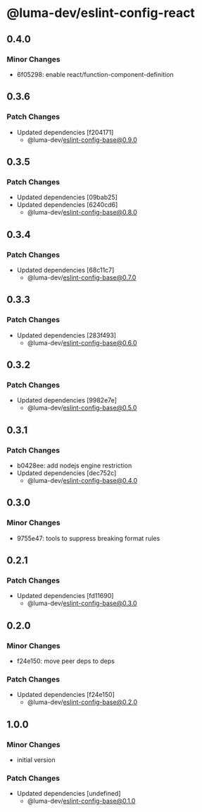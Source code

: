 # @luma-dev/eslint-config-react

## 0.4.0

### Minor Changes

- 6f05298: enable react/function-component-definition

## 0.3.6

### Patch Changes

- Updated dependencies [f204171]
  - @luma-dev/eslint-config-base@0.9.0

## 0.3.5

### Patch Changes

- Updated dependencies [09bab25]
- Updated dependencies [6240cd6]
  - @luma-dev/eslint-config-base@0.8.0

## 0.3.4

### Patch Changes

- Updated dependencies [68c11c7]
  - @luma-dev/eslint-config-base@0.7.0

## 0.3.3

### Patch Changes

- Updated dependencies [283f493]
  - @luma-dev/eslint-config-base@0.6.0

## 0.3.2

### Patch Changes

- Updated dependencies [9982e7e]
  - @luma-dev/eslint-config-base@0.5.0

## 0.3.1

### Patch Changes

- b0428ee: add nodejs engine restriction
- Updated dependencies [dec752c]
  - @luma-dev/eslint-config-base@0.4.0

## 0.3.0

### Minor Changes

- 9755e47: tools to suppress breaking format rules

## 0.2.1

### Patch Changes

- Updated dependencies [fd11690]
  - @luma-dev/eslint-config-base@0.3.0

## 0.2.0

### Minor Changes

- f24e150: move peer deps to deps

### Patch Changes

- Updated dependencies [f24e150]
  - @luma-dev/eslint-config-base@0.2.0

## 1.0.0

### Minor Changes

- initial version

### Patch Changes

- Updated dependencies [undefined]
  - @luma-dev/eslint-config-base@0.1.0
